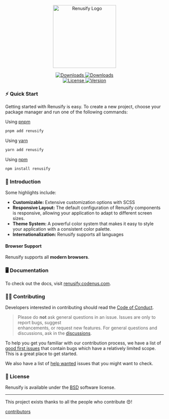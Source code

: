 <p align="center">  
  <a href="https://renusify.codenus.com" target="_blank">  
    <img alt="Renusify Logo" width="200" src="https://renusify.codenus.com/logo.jpg">  
  </a>  
</p>  

<p align="center">  
  <a href="https://www.npmjs.com/package/renusify">  
    <img src="https://img.shields.io/npm/dt/renusify.svg" alt="Downloads">  
  </a>  
  <a href="https://www.npmjs.com/package/renusify">  
    <img src="https://img.shields.io/npm/dm/renusify.svg" alt="Downloads">  
  </a>  
  <br>  
  <a href="https://github.com/kak-smko/renusify/blob/master/LICENSE">  
    <img src="https://img.shields.io/npm/l/renusify.svg" alt="License">  
  </a>  
  <a href="https://www.npmjs.com/package/renusify">  
    <img src="https://img.shields.io/npm/v/renusify.svg" alt="Version">  
  </a>  
</p>  

### ⚡ Quick Start

Getting started with Renusify is easy. To create a new project, choose your package manager and run one of the following
commands:

Using [pnpm](https://pnpm.io/)

```bash  
pnpm add renusify
```  

Using [yarn](https://yarnpkg.com/)

```bash  
yarn add renusify
```  

Using [npm](https://npmjs.com/)

```bash  
npm install renusify
```  

### 🚀 Introduction

Some highlights include:

- **Customizable:** Extensive customization options with SCSS
- **Responsive Layout:** The default configuration of Renusify components is responsive, allowing your application to
  adapt to different screen sizes.
- **Theme System:** A powerful color system that makes it easy to style your application with a consistent color
  palette.
- **Internationalization:**  Renusify supports all languages

#### Browser Support

Renusify supports all **modern browsers**.

### 🖥️ Documentation

To check out the docs, visit [renusify.codenus.com](https://renusify.codenus.com).

### 💁‍♂️ Contributing

Developers interested in contributing should read the [Code of Conduct](./CODE_OF_CONDUCT.md).

> Please do **not** ask general questions in an issue. Issues are only to report bugs, suggest  
> enhancements, or request new features. For general questions and discussions, ask in
> the [discussions](https://github.com/kak-smko/renusify/discussions).

To help you get you familiar with our contribution process, we have a list
of [good first issues](https://github.com/kak-smko/renusify/labels/good%20first%20issue) that contain bugs which have a
relatively limited scope. This is a great place to get started.

We also have a list of [help wanted](https://github.com/kak-smko/renusify/labels/help%20wanted) issues that you might
want to check.

### 📑 License

Renusify is available under the [BSD](./LICENSE) software license.

  
----  

This project exists thanks to all the people who contribute 😍!

<a href="https://github.com/kak-smko/renusify/graphs/contributors" target="_blank">contributors</a>